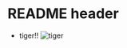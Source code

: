 # README header

- tiger!!
![tiger](https://upload.wikimedia.org/wikipedia/commons/5/56/Tiger.50.jpg)
